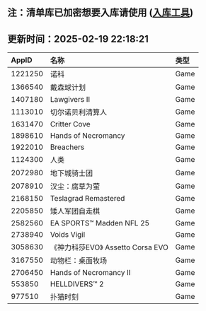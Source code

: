 ## 注：清单库已加密想要入库请使用 ([入库工具](https://github.com/BlankTMing/ManifestAutoUpdate/releases))

## 更新时间：2025-02-19 22:18:21
| AppID | 名称 | 类型  |
| :-------------------- | :----------------------------- | :----------- |
| 1221250 | 诺科| Game |
| 1366540 | 戴森球计划| Game |
| 1407180 | Lawgivers II| Game |
| 1113010 | 切尔诺贝利清算人| Game |
| 1631470 | Critter Cove| Game |
| 1898610 | Hands of Necromancy| Game |
| 1922010 | Breachers| Game |
| 1124300 | 人类| Game |
| 2072980 | 地下城骑士团| Game |
| 2078910 | 汉尘：腐草为萤| Game |
| 2168150 | Teslagrad Remastered| Game |
| 2205850 | 矮人军团自走棋| Game |
| 2582560 | EA SPORTS™ Madden NFL 25| Game |
| 2738940 | Voids Vigil| Game |
| 3058630 | 《神力科莎EVO》  Assetto Corsa EVO| Game |
| 3167550 | 动物栏：桌面牧场| Game |
| 2706450 | Hands of Necromancy II| Game |
| 553850 | HELLDIVERS™ 2| Game |
| 977510 | 扑猫时刻| Game |
